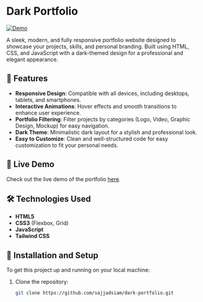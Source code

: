 # Dark Portfolio

[![Demo](https://img.shields.io/badge/Demo-Live%20Preview-blue)](https://demo-dark-portfolio.vercel.app/)

A sleek, modern, and fully responsive portfolio website designed to showcase your projects, skills, and personal branding. Built using HTML, CSS, and JavaScript with a dark-themed design for a professional and elegant appearance.

## 🌟 Features

- **Responsive Design**: Compatible with all devices, including desktops, tablets, and smartphones.
- **Interactive Animations**: Hover effects and smooth transitions to enhance user experience.
- **Portfolio Filtering**: Filter projects by categories (Logo, Video, Graphic Design, Mockup) for easy navigation.
- **Dark Theme**: Minimalistic dark layout for a stylish and professional look.
- **Easy to Customize**: Clean and well-structured code for easy customization to fit your personal needs.

## 🚀 Live Demo

Check out the live demo of the portfolio [here](https://demo-dark-portfolio.vercel.app/).

## 🛠️ Technologies Used

- **HTML5**
- **CSS3** (Flexbox, Grid)
- **JavaScript**
- **Tailwind CSS**



## 📂 Installation and Setup

To get this project up and running on your local machine:

1. Clone the repository:
   ```bash
   git clone https://github.com/sajjadsiam/dark-portfolio.git
